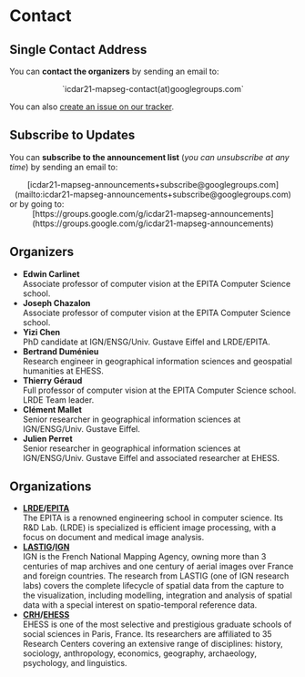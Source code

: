 # Contact

## Single Contact Address
You can **contact the organizers** by sending an email to:  
<center>`icdar21-mapseg-contact(at)googlegroups.com`</center>

You can also [create an issue on our tracker](https://github.com/icdar21-mapseg/icdar21-mapseg.github.io/issues).

## Subscribe to Updates
You can **subscribe to the announcement list** (*you can unsubscribe at any time*) by sending an email to:  
<center>[icdar21-mapseg-announcements+subscribe@googlegroups.com](mailto:icdar21-mapseg-announcements+subscribe@googlegroups.com)</center>
or by going to:
<center>[https://groups.google.com/g/icdar21-mapseg-announcements](https://groups.google.com/g/icdar21-mapseg-announcements)</center>


## Organizers
- **Edwin Carlinet**  
    Associate professor of computer vision at the EPITA Computer Science school.
- **Joseph Chazalon**  
    Associate professor of computer vision at the EPITA Computer Science school.
- **Yizi Chen**  
    PhD candidate at IGN/ENSG/Univ. Gustave Eiffel and LRDE/EPITA.
- **Bertrand Duménieu**  
    Research engineer in geographical information sciences and geospatial humanities at EHESS.
- **Thierry Géraud**  
    Full professor of computer vision at the EPITA Computer Science school.
    LRDE Team leader.
- **Clément Mallet**  
    Senior researcher in geographical information sciences at IGN/ENSG/Univ. Gustave Eiffel.
- **Julien Perret**  
    Senior researcher in geographical information sciences at IGN/ENSG/Univ. Gustave Eiffel and associated researcher at EHESS.

## Organizations
- **[LRDE](https://www.lrde.epita.fr/)/[EPITA](https://www.epita.fr/)**  
  The EPITA is a renowned engineering school in computer science. Its R&D Lab. (LRDE) is specialized is efficient image processing, with a focus on document and medical image analysis.
- **[LASTIG](https://www.umr-lastig.fr/)/[IGN](https://ign.fr/)**  
  IGN is the French National Mapping Agency, owning more than 3 centuries of map archives and one century of aerial images over France and foreign countries. The research from LASTIG (one of IGN research labs) covers the complete lifecycle of spatial data from the capture to the visualization, including modelling, integration and analysis of spatial data with a special interest on spatio-temporal reference data.
- **[CRH](http://crh.ehess.fr/)/[EHESS](https://www.ehess.fr/)**  
  EHESS is one of the most selective and prestigious graduate schools of social sciences in Paris, France.
  Its researchers are affiliated to 35 Research Centers covering an extensive range of disciplines: history, sociology, anthropology, economics, geography, archaeology, psychology, and linguistics.